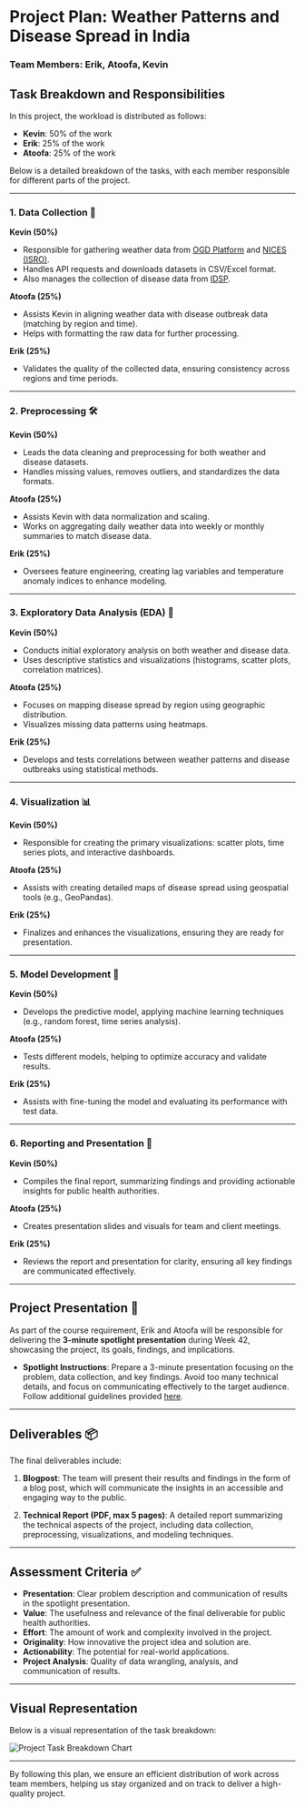 # Project Plan: Weather Patterns and Disease Spread in India

### Team Members: Erik, Atoofa, Kevin

## Task Breakdown and Responsibilities

In this project, the workload is distributed as follows:
- **Kevin**: 50% of the work
- **Erik**: 25% of the work
- **Atoofa**: 25% of the work

Below is a detailed breakdown of the tasks, with each member responsible for different parts of the project.

---

### 1. Data Collection 🧩

**Kevin (50%)**
- Responsible for gathering weather data from [OGD Platform](https://data.gov.in/) and [NICES (ISRO)](https://www.isro.gov.in).
- Handles API requests and downloads datasets in CSV/Excel format.
- Also manages the collection of disease data from [IDSP](https://idsp.nic.in/).
  
**Atoofa (25%)**
- Assists Kevin in aligning weather data with disease outbreak data (matching by region and time).
- Helps with formatting the raw data for further processing.

**Erik (25%)**
- Validates the quality of the collected data, ensuring consistency across regions and time periods.

---

### 2. Preprocessing 🛠

**Kevin (50%)**
- Leads the data cleaning and preprocessing for both weather and disease datasets.
- Handles missing values, removes outliers, and standardizes the data formats.

**Atoofa (25%)**
- Assists Kevin with data normalization and scaling.
- Works on aggregating daily weather data into weekly or monthly summaries to match disease data.

**Erik (25%)**
- Oversees feature engineering, creating lag variables and temperature anomaly indices to enhance modeling.

---

### 3. Exploratory Data Analysis (EDA) 🔎

**Kevin (50%)**
- Conducts initial exploratory analysis on both weather and disease data.
- Uses descriptive statistics and visualizations (histograms, scatter plots, correlation matrices).

**Atoofa (25%)**
- Focuses on mapping disease spread by region using geographic distribution.
- Visualizes missing data patterns using heatmaps.

**Erik (25%)**
- Develops and tests correlations between weather patterns and disease outbreaks using statistical methods.

---

### 4. Visualization 📊

**Kevin (50%)**
- Responsible for creating the primary visualizations: scatter plots, time series plots, and interactive dashboards.
  
**Atoofa (25%)**
- Assists with creating detailed maps of disease spread using geospatial tools (e.g., GeoPandas).

**Erik (25%)**
- Finalizes and enhances the visualizations, ensuring they are ready for presentation.

---

### 5. Model Development 🧠

**Kevin (50%)**
- Develops the predictive model, applying machine learning techniques (e.g., random forest, time series analysis).
  
**Atoofa (25%)**
- Tests different models, helping to optimize accuracy and validate results.

**Erik (25%)**
- Assists with fine-tuning the model and evaluating its performance with test data.

---

### 6. Reporting and Presentation 📝

**Kevin (50%)**
- Compiles the final report, summarizing findings and providing actionable insights for public health authorities.
  
**Atoofa (25%)**
- Creates presentation slides and visuals for team and client meetings.

**Erik (25%)**
- Reviews the report and presentation for clarity, ensuring all key findings are communicated effectively.

---

## Project Presentation 🎤

As part of the course requirement, Erik and Atoofa will be responsible for delivering the **3-minute spotlight presentation** during Week 42, showcasing the project, its goals, findings, and implications.

- **Spotlight Instructions**: Prepare a 3-minute presentation focusing on the problem, data collection, and key findings. Avoid too many technical details, and focus on communicating effectively to the target audience. Follow additional guidelines provided [here](#).

---

## Deliverables 📦

The final deliverables include:
1. **Blogpost**: The team will present their results and findings in the form of a blog post, which will communicate the insights in an accessible and engaging way to the public.
   
2. **Technical Report (PDF, max 5 pages)**: A detailed report summarizing the technical aspects of the project, including data collection, preprocessing, visualizations, and modeling techniques.

---

## Assessment Criteria ✅

- **Presentation**: Clear problem description and communication of results in the spotlight presentation.
- **Value**: The usefulness and relevance of the final deliverable for public health authorities.
- **Effort**: The amount of work and complexity involved in the project.
- **Originality**: How innovative the project idea and solution are.
- **Actionability**: The potential for real-world applications.
- **Project Analysis**: Quality of data wrangling, analysis, and communication of results.

---

## Visual Representation

Below is a visual representation of the task breakdown:

![Project Task Breakdown Chart](../mnt/data/A_project_task_breakdown_chart_showing_three_peopl.png)

---

By following this plan, we ensure an efficient distribution of work across team members, helping us stay organized and on track to deliver a high-quality project.


